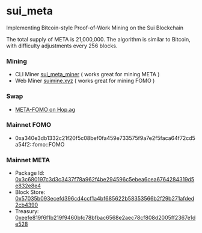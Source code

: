 # sui_meta

Implementing Bitcoin-style Proof-of-Work Mining on the Sui Blockchain

The total supply of META is 21,000,000. The algorithm is similar to Bitcoin, with difficulty adjustments every 256 blocks. 

### Mining

- CLI Miner [sui_meta_miner](https://github.com/suidouble/sui_meta_miner) ( works great for mining META )
- Web Miner [suimine.xyz](https://suimine.xyz/) ( works great for mining FOMO )

### Swap

- [META-FOMO on Hop.ag](https://hop.ag/swap/0xa340e3db1332c21f20f5c08bef0fa459e733575f9a7e2f5faca64f72cd5a54f2::fomo::FOMO-0x3c680197c3d3c3437f78a962f4be294596c5ebea6cea6764284319d5e832e8e4::meta::META)

### Mainnet FOMO

 - 0xa340e3db1332c21f20f5c08bef0fa459e733575f9a7e2f5faca64f72cd5a54f2::fomo::FOMO
  
### Mainnet META

  - Package Id: [0x3c680197c3d3c3437f78a962f4be294596c5ebea6cea6764284319d5e832e8e4](https://suivision.xyz/package/0x3c680197c3d3c3437f78a962f4be294596c5ebea6cea6764284319d5e832e8e4)
- Block Store: [0x57035b093ecefd396cd4ccf1a4bf685622b58353566b2f29b271afded2cb4390](https://suivision.xyz/object/0x57035b093ecefd396cd4ccf1a4bf685622b58353566b2f29b271afded2cb4390)
- Treasury: [0xeefe819f6f1b219f9460bfc78bfbac6568e2aec78cf808d2005ff2367e1de528](https://suivision.xyz/object/0xeefe819f6f1b219f9460bfc78bfbac6568e2aec78cf808d2005ff2367e1de528)

